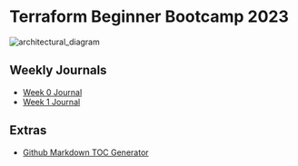 # Terraform Beginner Bootcamp 2023

![architectural_diagram](https://github.com/AdedayoBabarinde/terraform-beginner-bootcamp-2023/assets/50416701/c1faba14-18f7-4c35-8d0d-3ee27e93367c)

## Weekly Journals
- [Week 0 Journal](journal/week0.md)
- [Week 1 Journal](journal/week1.md)


## Extras
- [Github Markdown TOC Generator](https://ecotrust-canada.github.io/markdown-toc/)
